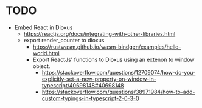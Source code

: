 # TODO

* Embed React in Dioxus
	* https://reactjs.org/docs/integrating-with-other-libraries.html
	* export render_counter to dioxus
		* https://rustwasm.github.io/wasm-bindgen/examples/hello-world.html
		* Export ReactJs' functions to Dioxus using an extenon to window object.
			* https://stackoverflow.com/questions/12709074/how-do-you-explicitly-set-a-new-property-on-window-in-typescript/40698148#40698148
			* https://stackoverflow.com/questions/38971984/how-to-add-custom-typings-in-typescript-2-0-3-0
